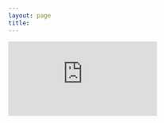 ```yaml
---
layout: page
title:
---
```

![Resume](https://www.sharelatex.com/github/repos/kahliloppenheimer/resume/builds/latest/output.pdf)
